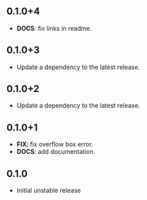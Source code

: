 ## 0.1.0+4

 - **DOCS**: fix links in readme.

## 0.1.0+3

 - Update a dependency to the latest release.

## 0.1.0+2

 - Update a dependency to the latest release.

## 0.1.0+1

 - **FIX**: fix overflow box error.
 - **DOCS**: add documentation.

## 0.1.0

* Initial unstable release
